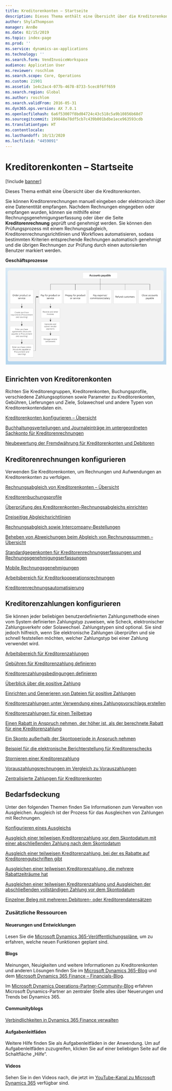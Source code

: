 ```yaml
---
title: Kreditorenkonten – Startseite
description: Dieses Thema enthält eine Übersicht über die Kreditorenkonten.
author: ShylaThompson
manager: AnnBe
ms.date: 02/15/2019
ms.topic: index-page
ms.prod: ''
ms.service: dynamics-ax-applications
ms.technology: ''
ms.search.form: VendInvoiceWorkspace
audience: Application User
ms.reviewer: roschlom
ms.search.scope: Core, Operations
ms.custom: 21901
ms.assetid: 1e4c2ac4-077b-4678-8733-5cec8f6ff659
ms.search.region: Global
ms.author: roschlom
ms.search.validFrom: 2016-05-31
ms.dyn365.ops.version: AX 7.0.1
ms.openlocfilehash: 6a6f53007f8bd04724c43c518c5a9b10856b68d7
ms.sourcegitcommit: 199848e78df5cb7c439b001bdbe1ece963593cdb
ms.translationtype: HT
ms.contentlocale: 
ms.lasthandoff: 10/13/2020
ms.locfileid: "4459091"
---
```

# <a name="accounts-payable-home-page"></a>Kreditorenkonten – Startseite

[!include [banner](../includes/banner.md)]

Dieses Thema enthält eine Übersicht über die Kreditorenkonten. 

Sie können Kreditorenrechnungen manuell eingeben oder elektronisch über eine Datenentität empfangen. Nachdem Rechnungen eingegeben oder empfangen wurden, können sie mithilfe einer Rechnungsgenehmigungserfassung oder über die Seite **Kreditorenrechnung** geprüft und genehmigt werden. Sie können den Prüfungsprozess mit einem Rechnungsabgleich, Kreditorenrechnungsrichtlinien und Workflows automatisieren, sodass bestimmten Kriterien entsprechende Rechnungen automatisch genehmigt und die übrigen Rechnungen zur Prüfung durch einen autorisierten Benutzer markiert werden.

**Geschäftsprozesse**

[![Geschäftsprozessdiagramm](./media/AP-process.PNG)](./media/AP-process.PNG)

## <a name="set-up-accounts-payable"></a>Einrichten von Kreditorenkonten

Richten Sie Kreditorengruppen, Kreditorenkonten, Buchungsprofile, verschiedene Zahlungsoptionen sowie Parameter zu Kreditorenkonten, Gebühren, Lieferungen und Ziele, Solawechsel und andere Typen von Kreditorenkontendaten ein. 

[Kreditorenkonten konfigurieren – Übersicht](accounts-payable-overview.md)

[Buchhaltungsverteilungen und Journaleinträge im untergeordneten Sachkonto für Kreditorenrechnungen](accounting-distributions-subledger-journal-entries-vendor-invoices.md) 

[Neubewertung der Fremdwährung für Kreditorenkonten und Debitoren](../cash-bank-management/foreign-currency-revaluation-accounts-payable-accounts-receivable.md)

## <a name="configure-vendor-invoices"></a>Kreditorenrechnungen konfigurieren

Verwenden Sie Kreditorenkonten, um Rechnungen und Aufwendungen an Kreditorenkonten zu verfolgen.

[Rechnungsabgleich von Kreditorenkonten – Übersicht](accounts-payable-invoice-matching.md)

[Kreditorenbuchungsprofile](vendor-posting-profiles.md)

[Überprüfung des Kreditorenkonten-Rechnungsabgleichs einrichten](tasks/set-up-accounts-payable-invoice-matching-validation.md)

[Dreiseitige Abgleichsrichtlinien](three-way-matching-policies.md)

[Rechnungsabgleich sowie Intercompany-Bestellungen](invoice-matching-intercompany-purchase-orders.md)

[Beheben von Abweichungen beim Abgleich von Rechnungssummen – Übersicht](resolve-invoice-totals-invoice-matching-discrepancies.md)

[Standardgegenkonten für Kreditorenrechnungserfassungen und Rechnungsgenehmigungserfassungen](default-offset-accounts-vendor-invoice-journals.md)

[Mobile Rechnungsgenehmigungen](mobile-invoice-approvals.md)

[Arbeitsbereich für Kreditorkooperationsrechnungen](vendor-portal-invoicing-workspace.md)

[Kreditorenrechnungsautomatisierung](vendor-invoice-automation.md)

## <a name="configure-vendor-payments"></a>Kreditorenzahlungen konfigurieren 

Sie können jeder beliebigen benutzerdefinierten Zahlungsmethode einen vom System definierten Zahlungstyp zuweisen, wie Scheck, elektronischer Zahlungsverkehr oder Solawechsel. Zahlungstypen sind optional. Sie sind jedoch hilfreich, wenn Sie elektronische Zahlungen überprüfen und sie schnell feststellen möchten, welcher Zahlungstyp bei einer Zahlung verwendet wird. 

[Arbeitsbereich für Kreditorenzahlungen](vendor-payments-workspace.md)

[Gebühren für Kreditorenzahlung definieren](tasks/define-vendor-payment-fees.md)

[Kreditorenzahlungsbedingungen definieren](tasks/define-vendor-payment-terms.md)

[Überblick über die positive Zahlung](positive-pay-overview.md)

[Einrichten und Generieren von Dateien für positive Zahlungen](set-up-generate-positive-pay-files.md)

[Kreditorenzahlungen unter Verwendung eines Zahlungsvorschlags erstellen](create-vendor-payments-payment-proposal.md)

[Kreditorenzahlungen für einen Teilbetrag](vendor-payments-partial-amount.md)

[Einen Rabatt in Anspruch nehmen, der höher ist, als der berechnete Rabatt für eine Kreditorenzahlung](take-discount-more-calculated-discount-vendor-payment.md)

[Ein Skonto außerhalb der Skontoperiode in Anspruch nehmen](take-cash-discount-outside-cash-discount-timeframe.md)

[Beispiel für die elektronische Berichterstellung für Kreditorenschecks](electronic-reporting-sample-vendor-checks.md)

[Stornieren einer Kreditorenzahlung](reverse-vendor-payment.md)

[Vorauszahlungsrechnungen im Vergleich zu Vorauszahlungen](prepayments-invoices-vs-prepayments.md)

[Zentralisierte Zahlungen für Kreditorenkonten](centralized-payments-accounts-payable.md)

## <a name="settlements"></a>Bedarfsdeckung

Unter den folgenden Themen finden Sie Informationen zum Verwalten von Ausgleichen. Ausgleich ist der Prozess für das Ausgleichen von Zahlungen mit Rechnungen. 

[Konfigurieren eines Ausgleichs](../cash-bank-management/configure-settlement.md)

[Ausgleich einer teilweisen Kreditorenzahlung vor dem Skontodatum mit einer abschließenden Zahlung nach dem Skontodatum](settle-partial-vendor-payment-before-discount-or-final-payment-after.md)

[Ausgleich einer teilweisen Kreditorenzahlung, bei der es Rabatte auf Kreditorengutschriften gibt](settle-partial-vendor-payment-discounts-vendor-credit-notes.md)

[Ausgleichen einer teilweisen Kreditorenzahlung, die mehrere Rabattzeiträume hat](settle-partial-vendor-payment-multiple-discount-periods.md)

[Ausgleichen einer teilweisen Kreditorenzahlung und Ausgleichen der abschließenden vollständigen Zahlung vor dem Skontodatum](settle-partial-vendor-payment-or-final-payment-before-discount.md)

[Einzelner Beleg mit mehreren Debitoren- oder Kreditorendatensätzen](single-voucher-multiple-customer-vendor-records.md)



### <a name="additional-resources"></a>Zusätzliche Ressourcen

#### <a name="whats-new-and-in-development"></a>Neuerungen und Entwicklungen

Lesen Sie die [Microsoft Dynamics 365-Veröffentlichungspläne](https://go.microsoft.com/fwlink/?linkid=2010158), um zu erfahren, welche neuen Funktionen geplant sind. 

#### <a name="blogs"></a>Blogs

Meinungen, Neuigkeiten und weitere Informationen zu Kreditorenkonten und anderen Lösungen finden Sie im [Microsoft Dynamics 365-Blog](https://community.dynamics.com/b/msftdynamicsblog?c=Enterprise) und dem [Microsoft Dynamics 365 Finance – Financials-Blog](https://community.dynamics.com/365/financeandoperations/b/financials).

Im [Microsoft Dynamics Operations-Partner-Community-Blog](https://community.dynamics.com/partner/b/operationspartnercommunityblog) erfahren Microsoft Dynamics-Partner an zentraler Stelle alles über Neuerungen und Trends bei Dynamics 365.

#### <a name="community-blogs"></a>Communityblogs

[Verbindlichkeiten in Dynamics 365 Finance verwalten](https://financefunction.tech/2019/02/15/how-to-manage-payables-in-dynamics-365-for-finance-and-operations)

#### <a name="task-guides"></a>Aufgabenleitfäden
Weitere Hilfe finden Sie als Aufgabenleitfäden in der Anwendung. Um auf Aufgabenleitfäden zuzugreifen, klicken Sie auf einer beliebigen Seite auf die Schaltfläche „Hilfe“.

#### <a name="videos"></a>Videos

Sehen Sie in den Videos nach, die jetzt im [YouTube-Kanal zu Microsoft Dynamics 365](https://www.youtube.com/channel/UCJGCg4rB3QSs8y_1FquelBQ) verfügbar sind.




